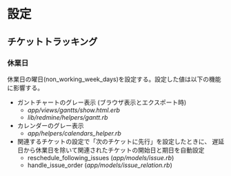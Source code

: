 # 設定

## チケットトラッキング

### 休業日

休業日の曜日(non_working_week_days)を設定する。設定した値は以下の機能に影響する。

- ガントチャートのグレー表示 (ブラウザ表示とエクスポート時)
  - *app/views/gantts/show.html.erb*
  - *lib/redmine/helpers/gantt.rb*
- カレンダーのグレー表示
  - *app/helpers/calendars_helper.rb*
- 関連するチケットの設定で「次のチケットに先行」を設定したときに、
  遅延日から休業日を除いて関連されたチケットの開始日と期日を自動設定
  - reschedule_following_issues (*app/models/issue.rb*)
  - handle_issue_order (*app/models/issue_relation.rb*)
